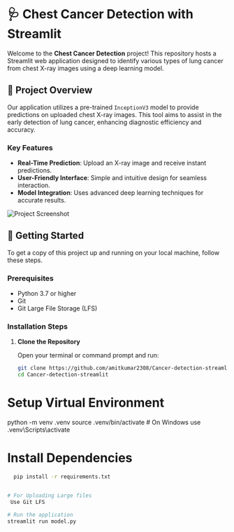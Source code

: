 # 🩺 Chest Cancer Detection with Streamlit

Welcome to the **Chest Cancer Detection** project! This repository hosts a Streamlit web application designed to identify various types of lung cancer from chest X-ray images using a deep learning model.

## 🌟 Project Overview

Our application utilizes a pre-trained `InceptionV3` model to provide predictions on uploaded chest X-ray images. This tool aims to assist in the early detection of lung cancer, enhancing diagnostic efficiency and accuracy.

### Key Features

- **Real-Time Prediction**: Upload an X-ray image and receive instant predictions.
- **User-Friendly Interface**: Simple and intuitive design for seamless interaction.
- **Model Integration**: Uses advanced deep learning techniques for accurate results.

![Project Screenshot](assets/preview.png)

## 🚀 Getting Started

To get a copy of this project up and running on your local machine, follow these steps.

### Prerequisites

- Python 3.7 or higher
- Git
- Git Large File Storage (LFS)

### Installation Steps

1. **Clone the Repository**

   Open your terminal or command prompt and run:

   ```bash
   git clone https://github.com/amitkumar2308/Cancer-detection-streamlit.git
   cd Cancer-detection-streamlit

# Setup Virtual Environment
python -m venv .venv
source .venv/bin/activate  # On Windows use .venv\Scripts\activate

# Install Dependencies


   ```bash
     pip install -r requirements.txt


# For Uploading Large files 
    Use Git LFS

# Run the application
  streamlit run model.py

  

